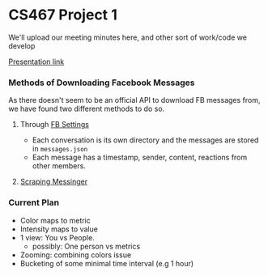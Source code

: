 CS467 Project 1
===============

We'll upload our meeting minutes here, and other sort of work/code we develop

[Presentation link](https://docs.google.com/presentation/d/1Oibjgl0EAXBdimj2uKEa8znpXydmDb2pbVCbwte87RY/edit?usp=sharing)
### Methods of Downloading Facebook Messages

As there doesn't seem to be an official API to download FB messages from, we have found 
two different methods to do so.

1) Through [FB Settings](https://www.facebook.com/settings?tab=your_facebook_information)
    * Each conversation is its own directory and the messages are stored in `messages.json`
    * Each message has a timestamp, sender, content, reactions from other members.

2) [Scraping Messinger](https://github.com/ownaginatious/fbchat-archive-parser)


### Current Plan

* Color maps to metric
* Intensity maps to value
* 1 view: You vs People.
   - possibly: One person vs metrics
* Zooming: combining colors issue
* Bucketing of some minimal time interval (e.g 1 hour)
